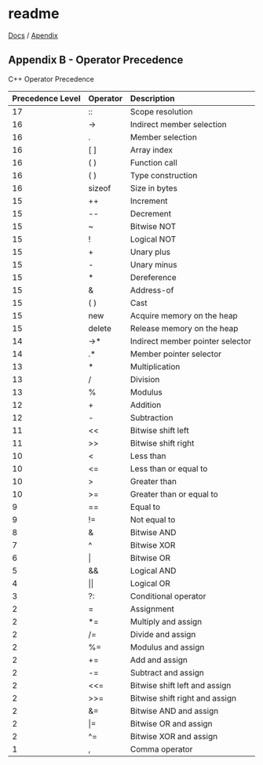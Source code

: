 # readme

[Docs](https://github.com/PiSaucer/book-c-plus-plus/tree/569357054614b69475a73eff46aae33d4998bc5a/docs/README.md) / [Apendix](https://github.com/PiSaucer/book-c-plus-plus/tree/569357054614b69475a73eff46aae33d4998bc5a/docs/Appendix/README.md)

## Appendix B - Operator Precedence

C++ Operator Precedence

| Precedence Level | Operator | Description |
| :--- | :--- | :--- |
| 17 | :: | Scope resolution |
| 16 | -&gt; | Indirect member selection |
| 16 | . | Member selection |
| 16 | \[ \] | Array index |
| 16 | \( \) | Function call |
| 16 | \( \) | Type construction |
| 16 | sizeof | Size in bytes |
| 15 | ++ | Increment |
| 15 | -- | Decrement |
| 15 | ~ | Bitwise NOT |
| 15 | ! | Logical NOT |
| 15 | + | Unary plus |
| 15 | - | Unary minus |
| 15 | \* | Dereference |
| 15 | & | Address-of |
| 15 | \( \) | Cast |
| 15 | new | Acquire memory on the heap |
| 15 | delete | Release memory on the heap |
| 14 | -&gt;\* | Indirect member pointer selector |
| 14 | .\* | Member pointer selector |
| 13 | \* | Multiplication |
| 13 | / | Division |
| 13 | % | Modulus |
| 12 | + | Addition |
| 12 | - | Subtraction |
| 11 | &lt;&lt; | Bitwise shift left |
| 11 | &gt;&gt; | Bitwise shift right |
| 10 | &lt; | Less than |
| 10 | &lt;= | Less than or equal to |
| 10 | &gt; | Greater than |
| 10 | &gt;= | Greater than or equal to |
| 9 | == | Equal to |
| 9 | != | Not equal to |
| 8 | & | Bitwise AND |
| 7 | ^ | Bitwise XOR |
| 6 | \| | Bitwise OR |
| 5 | && | Logical AND |
| 4 | \|\| | Logical OR |
| 3 | ?: | Conditional operator |
| 2 | = | Assignment |
| 2 | \*= | Multiply and assign |
| 2 | /= | Divide and assign |
| 2 | %= | Modulus and assign |
| 2 | += | Add and assign |
| 2 | -= | Subtract and assign |
| 2 | &lt;&lt;= | Bitwise shift left and assign |
| 2 | &gt;&gt;= | Bitwise shift right and assign |
| 2 | &= | Bitwise AND and assign |
| 2 | \|= | Bitwise OR and assign |
| 2 | ^= | Bitwise XOR and assign |
| 1 | , | Comma operator |

